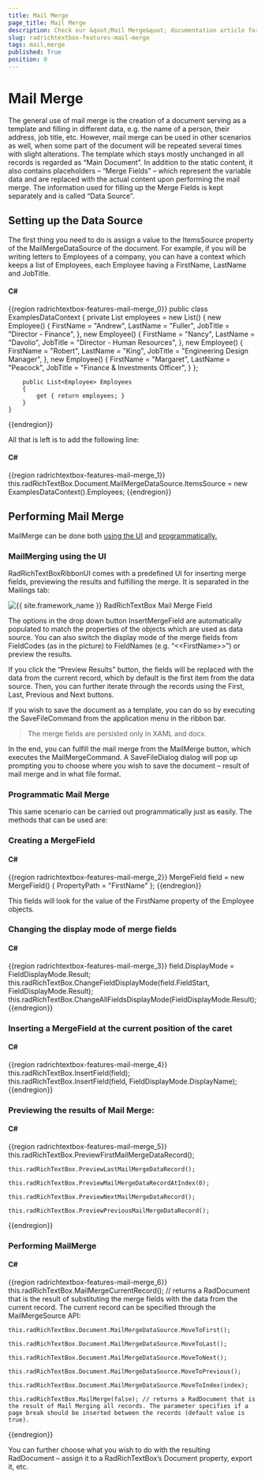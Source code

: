 ```yaml
---
title: Mail Merge
page_title: Mail Merge
description: Check our &quot;Mail Merge&quot; documentation article for the RadRichTextBox {{ site.framework_name }} control.
slug: radrichtextbox-features-mail-merge
tags: mail,merge
published: True
position: 0
---
```


# Mail Merge

The general use of mail merge is the creation of a document serving as a template and filling in different data, e.g. the name of a person, their address, job title, etc. However, mail merge can be used in other scenarios as well, when some part of the document will be repeated several times with slight alterations. The template which stays mostly unchanged in all records is regarded as “Main Document”. In addition to the static content, it also contains placeholders – “Merge Fields” – which represent the variable data and are replaced with the actual content upon performing the mail merge. The information used for filling up the Merge Fields is kept separately and is called “Data Source”.      

## Setting up the Data Source

The first thing you need to do is assign a value to the ItemsSource property of the MailMergeDataSource of the document. For example, if you will be writing letters to Employees of a company, you can have a context which keeps a list of Employees, each Employee having a FirstName, LastName and JobTitle.

#### __C#__   
{{region radrichtextbox-features-mail-merge_0}}
	public class ExamplesDataContext
    {
        private List<Employee> employees = new List<Employee>()
		{
			new Employee()
			{
				FirstName = "Andrew",
				LastName = "Fuller", 
				JobTitle = "Director - Finance",
			}, 
			new Employee()
			{
				FirstName = "Nancy",
				LastName = "Davolio", 
				JobTitle = "Director - Human Resources",
			},
			new Employee()
			{
				FirstName = "Robert",
				LastName = "King", 
				JobTitle = "Engineering Design Manager",
			},
			new Employee()
			{
				FirstName = "Margaret",
				LastName = "Peacock", 
				JobTitle = "Finance & Investments Officer",
			}
		};
		
        public List<Employee> Employees 
		{ 
			get { return employees; }  
		}
    }
{{endregion}}

All that is left is to add the following line:

#### __C#__  
{{region radrichtextbox-features-mail-merge_1}}
	this.radRichTextBox.Document.MailMergeDataSource.ItemsSource = new ExamplesDataContext().Employees;
{{endregion}}

## Performing Mail Merge

MailMerge can be done both [using the UI](#mailmerging-using-the-ui) and [programmatically.](#programmatic-mail-merge)

### MailMerging using the UI

RadRichTextBoxRibbonUI comes with a predefined UI for inserting merge fields, previewing the results and fulfilling the merge. It is separated in the Mailings tab: 

![{{ site.framework_name }} RadRichTextBox Mail Merge Field](images/RadRichTextBox_Features_MailMerge.png)

The options in the drop down button InsertMergeField are automatically populated to match the properties of the objects which are used as data source. You can also switch the display mode of the merge fields from FieldCodes (as in the picture) to FieldNames (e.g. “&lt;&lt;FirstName&gt;&gt;”) or preview the results.            

If you click the “Preview Results” button, the fields will be replaced with the data from the current record, which by default is the first item from the data source. Then, you can further iterate through the records using the First, Last, Previous and Next buttons.

If you wish to save the document as a template, you can do so by executing the SaveFileCommand from the application menu in the ribbon bar. 

>The merge fields are persisted only in XAML and docx.

In the end, you can fulfill the mail merge from the MailMerge button, which executes the MailMergeCommand. A SaveFileDialog dialog will pop up prompting you to choose where you wish to save the document – result of mail merge and in what file format. 

### Programmatic Mail Merge

This same scenario can be carried out programmatically just as easily. The methods that can be used are:            

### Creating a MergeField

#### __C#__  
{{region radrichtextbox-features-mail-merge_2}}
	MergeField field = new MergeField() { PropertyPath = "FirstName" };
{{endregion}}

This fields will look for the value of the FirstName property of the Employee objects.

### Changing the display mode of merge fields

#### __C#__  
{{region radrichtextbox-features-mail-merge_3}}
	field.DisplayMode = FieldDisplayMode.Result; 	
	this.radRichTextBox.ChangeFieldDisplayMode(field.FieldStart, FieldDisplayMode.Result); 
	this.radRichTextBox.ChangeAllFieldsDisplayMode(FieldDisplayMode.Result);
{{endregion}}


### Inserting a MergeField at the current position of the caret

#### __C#__

{{region radrichtextbox-features-mail-merge_4}}
	this.radRichTextBox.InsertField(field); 	
	this.radRichTextBox.InsertField(field, FieldDisplayMode.DisplayName);
{{endregion}}

### Previewing the results of Mail Merge:

#### __C#__

{{region radrichtextbox-features-mail-merge_5}}
	this.radRichTextBox.PreviewFirstMailMergeDataRecord();
	
	this.radRichTextBox.PreviewLastMailMergeDataRecord();
	
	this.radRichTextBox.PreviewMailMergeDataRecordAtIndex(0);
	
	this.radRichTextBox.PreviewNextMailMergeDataRecord();
	
	this.radRichTextBox.PreviewPreviousMailMergeDataRecord();
{{endregion}}

### Performing MailMerge

#### __C#__

{{region radrichtextbox-features-mail-merge_6}}
	this.radRichTextBox.MailMergeCurrentRecord(); // returns a RadDocument that is the result of substituting the merge fields with the data from the current record. The current record can be specified through the MailMergeSource API:</para>
	
	this.radRichTextBox.Document.MailMergeDataSource.MoveToFirst();
	
	this.radRichTextBox.Document.MailMergeDataSource.MoveToLast();
	
	this.radRichTextBox.Document.MailMergeDataSource.MoveToNext();
	
	this.radRichTextBox.Document.MailMergeDataSource.MoveToPrevious();
	
	this.radRichTextBox.Document.MailMergeDataSource.MoveToIndex(index);
	
	this.radRichTextBox.MailMerge(false); // returns a RadDocument that is the result of Mail Merging all records. The parameter specifies if a page break should be inserted between the records (default value is true).
{{endregion}}

You can further choose what you wish to do with the resulting RadDocument – assign it to a RadRichTextBox’s Document property, export it, etc.
